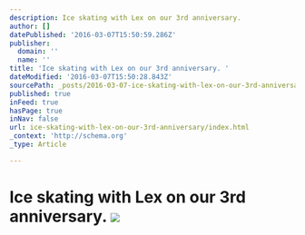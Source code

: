 ```yaml
---
description: Ice skating with Lex on our 3rd anniversary.
author: []
datePublished: '2016-03-07T15:50:59.286Z'
publisher:
  domain: ''
  name: ''
title: 'Ice skating with Lex on our 3rd anniversary. '
dateModified: '2016-03-07T15:50:28.843Z'
sourcePath: _posts/2016-03-07-ice-skating-with-lex-on-our-3rd-anniversary.md
published: true
inFeed: true
hasPage: true
inNav: false
url: ice-skating-with-lex-on-our-3rd-anniversary/index.html
_context: 'http://schema.org'
_type: Article

---
```

# Ice skating with Lex on our 3rd anniversary. ![](https://the-grid-user-content.s3-us-west-2.amazonaws.com/97bcd745-f433-4ce8-82f6-bf521fe1809b.png)